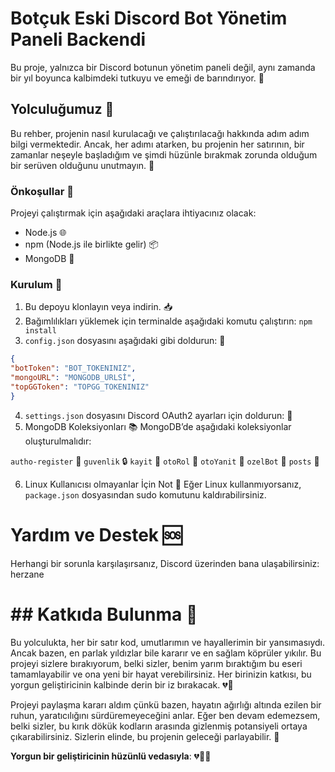 # Botçuk Eski  Discord Bot Yönetim Paneli Backendi

Bu proje, yalnızca bir Discord botunun yönetim paneli değil, aynı zamanda bir yıl boyunca kalbimdeki tutkuyu ve emeği de barındırıyor. 💖

## Yolculuğumuz 🚀

Bu rehber, projenin nasıl kurulacağı ve çalıştırılacağı hakkında adım adım bilgi vermektedir. Ancak, her adımı atarken, bu projenin her satırının, bir zamanlar neşeyle başladığım ve şimdi hüzünle bırakmak zorunda olduğum bir serüven olduğunu unutmayın. 🥀

### Önkoşullar 📜

Projeyi çalıştırmak için aşağıdaki araçlara ihtiyacınız olacak:

- Node.js 🌐
- npm (Node.js ile birlikte gelir) 📦
- MongoDB 🍃

### Kurulum 🔧

1. Bu depoyu klonlayın veya indirin. 📥
2. Bağımlılıkları yüklemek için terminalde aşağıdaki komutu çalıştırın:
```npm install```
3. `config.json` dosyasını aşağıdaki gibi doldurun: 📝

```json
{
"botToken": "BOT_TOKENINIZ",
"mongoURL": "MONGODB_URLSİ",
"topGGToken": "TOPGG_TOKENINIZ"
}
```
4. `settings.json` dosyasını Discord OAuth2 ayarları için doldurun: 🔑
5. MongoDB Koleksiyonları 📚
MongoDB’de aşağıdaki koleksiyonlar oluşturulmalıdır:

`autho-register` 📝 
`guvenlik` 🔒 
`kayit` 📇 
`otoRol` 🤖 
`otoYanit` 💬 
`ozelBot` 🌟 
`posts` 📰 

6. Linux Kullanıcısı olmayanlar İçin Not 🐧
Eğer Linux kullanmıyorsanız, `package.json`  dosyasından sudo komutunu kaldırabilirsiniz.


# Yardım ve Destek 🆘
Herhangi bir sorunla karşılaşırsanız, Discord üzerinden bana ulaşabilirsiniz: herzane

# ## Katkıda Bulunma 🤲

Bu yolculukta, her bir satır kod, umutlarımın ve hayallerimin bir yansımasıydı. Ancak bazen, en parlak yıldızlar bile kararır ve en sağlam köprüler yıkılır. Bu projeyi sizlere bırakıyorum, belki sizler, benim yarım bıraktığım bu eseri tamamlayabilir ve ona yeni bir hayat verebilirsiniz. Her birinizin katkısı, bu yorgun geliştiricinin kalbinde derin bir iz bırakacak. 💔🥀

Projeyi paylaşma kararı aldım çünkü bazen, hayatın ağırlığı altında ezilen bir ruhun, yaratıcılığını sürdüremeyeceğini anlar. Eğer ben devam edemezsem, belki sizler, bu kırık dökük kodların arasında gizlenmiş potansiyeli ortaya çıkarabilirsiniz. Sizlerin elinde, bu projenin geleceği parlayabilir. 🌟

**Yorgun bir geliştiricinin hüzünlü vedasıyla**: 💔🥀💖
